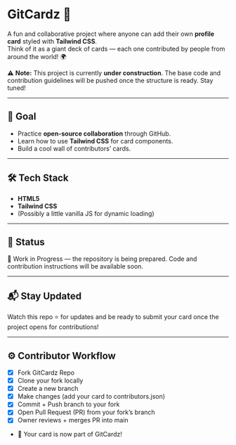 # GitCardz 🚀

A fun and collaborative project where anyone can add their own **profile card** styled with **Tailwind CSS**.  
Think of it as a giant deck of cards — each one contributed by people from around the world! 🌍

⚠️ **Note:** This project is currently **under construction**. The base code and contribution guidelines will be pushed once the structure is ready. Stay tuned!

---

## 🌟 Goal
- Practice **open-source collaboration** through GitHub.
- Learn how to use **Tailwind CSS** for card components.
- Build a cool wall of contributors’ cards.

---

## 🛠️ Tech Stack
- **HTML5**  
- **Tailwind CSS**  
- (Possibly a little vanilla JS for dynamic loading)

---

## 📌 Status
🚧 Work in Progress — the repository is being prepared. Code and contribution instructions will be available soon.

---

## 📬 Stay Updated
Watch this repo ⭐ for updates and be ready to submit your card once the project opens for contributions!

---

## ⚙ Contributor Workflow

- [x] Fork GitCardz Repo
- [x] Clone your fork locally
- [x] Create a new branch
- [x] Make changes (add your card to contributors.json)
- [x] Commit + Push branch to your fork
- [x] Open Pull Request (PR) from your fork’s branch
- [x] Owner reviews + merges PR into main
- 🎉 Your card is now part of GitCardz!